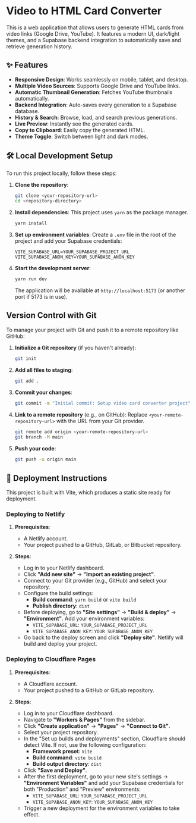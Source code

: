 # Video to HTML Card Converter

This is a web application that allows users to generate HTML cards from video links (Google Drive, YouTube). It features a modern UI, dark/light themes, and a Supabase backend integration to automatically save and retrieve generation history.

## ✨ Features

- **Responsive Design**: Works seamlessly on mobile, tablet, and desktop.
- **Multiple Video Sources**: Supports Google Drive and YouTube links.
- **Automatic Thumbnail Generation**: Fetches YouTube thumbnails automatically.
- **Backend Integration**: Auto-saves every generation to a Supabase database.
- **History & Search**: Browse, load, and search previous generations.
- **Live Preview**: Instantly see the generated cards.
- **Copy to Clipboard**: Easily copy the generated HTML.
- **Theme Toggle**: Switch between light and dark modes.

## 🛠️ Local Development Setup

To run this project locally, follow these steps:

1.  **Clone the repository**:
    ```bash
    git clone <your-repository-url>
    cd <repository-directory>
    ```

2.  **Install dependencies**:
    This project uses `yarn` as the package manager.
    ```bash
    yarn install
    ```

3.  **Set up environment variables**:
    Create a `.env` file in the root of the project and add your Supabase credentials:
    ```env
    VITE_SUPABASE_URL=YOUR_SUPABASE_PROJECT_URL
    VITE_SUPABASE_ANON_KEY=YOUR_SUPABASE_ANON_KEY
    ```

4.  **Start the development server**:
    ```bash
    yarn run dev
    ```
    The application will be available at `http://localhost:5173` (or another port if 5173 is in use).

##  Version Control with Git

To manage your project with Git and push it to a remote repository like GitHub:

1.  **Initialize a Git repository** (if you haven't already):
    ```bash
    git init
    ```

2.  **Add all files to staging**:
    ```bash
    git add .
    ```

3.  **Commit your changes**:
    ```bash
    git commit -m "Initial commit: Setup video card converter project"
    ```

4.  **Link to a remote repository** (e.g., on GitHub):
    Replace `<your-remote-repository-url>` with the URL from your Git provider.
    ```bash
    git remote add origin <your-remote-repository-url>
    git branch -M main
    ```

5.  **Push your code**:
    ```bash
    git push -u origin main
    ```

## 🚀 Deployment Instructions

This project is built with Vite, which produces a static site ready for deployment.

### Deploying to Netlify

1.  **Prerequisites**:
    *   A Netlify account.
    *   Your project pushed to a GitHub, GitLab, or Bitbucket repository.

2.  **Steps**:
    *   Log in to your Netlify dashboard.
    *   Click **"Add new site"** -> **"Import an existing project"**.
    *   Connect to your Git provider (e.g., GitHub) and select your repository.
    *   Configure the build settings:
        *   **Build command**: `yarn build` or `vite build`
        *   **Publish directory**: `dist`
    *   Before deploying, go to **"Site settings"** -> **"Build & deploy"** -> **"Environment"**. Add your environment variables:
        *   `VITE_SUPABASE_URL`: `YOUR_SUPABASE_PROJECT_URL`
        *   `VITE_SUPABASE_ANON_KEY`: `YOUR_SUPABASE_ANON_KEY`
    *   Go back to the deploy screen and click **"Deploy site"**. Netlify will build and deploy your project.

### Deploying to Cloudflare Pages

1.  **Prerequisites**:
    *   A Cloudflare account.
    *   Your project pushed to a GitHub or GitLab repository.

2.  **Steps**:
    *   Log in to your Cloudflare dashboard.
    *   Navigate to **"Workers & Pages"** from the sidebar.
    *   Click **"Create application"** -> **"Pages"** -> **"Connect to Git"**.
    *   Select your project repository.
    *   In the "Set up builds and deployments" section, Cloudflare should detect Vite. If not, use the following configuration:
        *   **Framework preset**: `Vite`
        *   **Build command**: `vite build`
        *   **Build output directory**: `dist`
    *   Click **"Save and Deploy"**.
    *   After the first deployment, go to your new site's settings -> **"Environment Variables"** and add your Supabase credentials for both "Production" and "Preview" environments:
        *   `VITE_SUPABASE_URL`: `YOUR_SUPABASE_PROJECT_URL`
        *   `VITE_SUPABASE_ANON_KEY`: `YOUR_SUPABASE_ANON_KEY`
    *   Trigger a new deployment for the environment variables to take effect.
